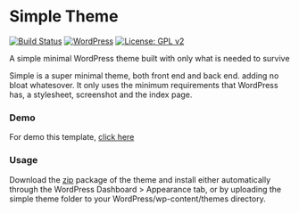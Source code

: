 Simple Theme
====

[![Build Status](https://travis-ci.org/lacymorrow/casper.svg?branch=master)](https://travis-ci.org/razaqultegar/simple) [![WordPress](https://img.shields.io/wordpress/v/akismet.svg)]() [![License: GPL v2](https://img.shields.io/badge/License-GPL%20v2-blue.svg)](https://github.com/razaqultegar/simple/blob/master/LICENSE)

A simple minimal WordPress theme built with only what is needed to survive

Simple is a super minimal theme, both front end and back end. adding no bloat whatesover. It only uses the minimum requirements that WordPress has, a stylesheet, screenshot and the index page.

### Demo

For demo this template, <a href="https://razaqultegar.web.id" target="blank">click here</a>

### Usage

Download the <a href="https://github.com/razaqultegar/simple/releases">zip</a> package of the theme and install either automatically through the WordPress Dashboard > Appearance tab, or by uploading the simple theme folder to your WordPress/wp-content/themes directory.
